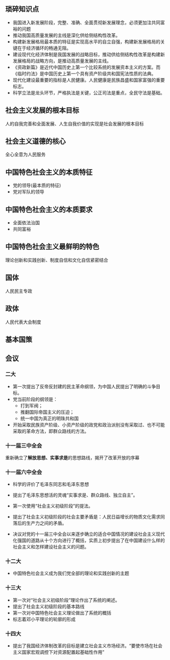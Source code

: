 ## 琐碎知识点

* 我国进入新发展阶段，完整、准确、全面贯彻新发展理念，必须更加注共同富裕的问题
* 推动我国高质量发展的主线是深化供给侧结构性改革。
* 构建新发展格局最本质的特征是实现高水平的自立自强，构建新发展格局的关键在于经济循环的畅通无阻。
* 建设现代化经济体制是我国发展的战略目标，推动供给侧结构性改革是构建新发展格局的战略方向，是推动高质量发展的主线。
* 《资政新篇》是近代中国历史上第一个比较系统的发展资本主义的方案。而《临时约法》是中国历史上第一个具有资产阶级共和国宪法性质的法典。
* 现代化建设最重要的指标是人民健康。人民健康是民族昌盛和国家富强的重要标志。
* 科学立法是龙头环节，严格执法是关键，公正司法是重点，全民守法是基础。

## 社会主义发展的根本目标

人的自我完善和全面发展、人生自我价值的实现是社会发展的根本目标

## 社会主义道德的核心

全心全意为人民服务

## 中国特色社会主义的本质特征

* 党的领导(最本质的特征)
* 党对军队的领导

## 中国特色社会主义的本质要求

* 全面依法治国
* 共同富裕

## 中国特色社会主义最鲜明的特色

理论创新和实践创新、制度自信和文化自信紧密结合

## 国体

人民民主专政

## 政体

人民代表大会制度

## 基本国策

## 会议

### 二大

* 第一次提出了反帝反封建的民主革命纲领，为中国人民提出了明确的斗争目标。
* 党当前阶段的纲领是：
  * 打到军阀；
  * 推翻国际帝国主义的压迫；
  * 统一中国为真正的明珠共和国
* 开始采取民族资产阶级、小资产阶级的政党和政治派别没有采取过、也不可能采取的革命方法，即群众路线的方法。

### 十一届三中全会

重新确立了**解放思想、实事求是**的思想路线，揭开了改革开放的序幕

### 十一届六中全会

* 科学的评价了毛泽东同志和毛泽东思想

* 提出了毛泽东思想活的灵魂“实事求是、群众路线、独立自主”。
* 第一次使用“社会主义初级阶段”的提法。
* 提出了社会主义初级阶段的社会主要矛盾是：人民日益增长的物质文化需求同落后的生产力之间的矛盾。
* 决议对党的十一届三中全会以来逐步确立的适合中国情况的建设社会主义现代化强国的道路从十个方向进行了概括，实质上初步提出了在中国建设什么样的社会主义和怎样建设社会主义的问题。

### 十二大

* 中国特色社会主义成为我们党全部的理论和实践创新的主题

### 十三大

* 第一次对“社会主义初级阶段”理论作出了系统的阐述。
* 提出了社会主义初级阶段的基本路线
* 第一次对中国特色社会主义理论做出了系统的概括
* 标志着邓小平理论的轮廓的形成

### 十四大

* 提出了我国经济体制改革的目标是建立社会主义市场经济。“要使市场在社会主义国家宏观调控下对资源配置起基础性作用”















